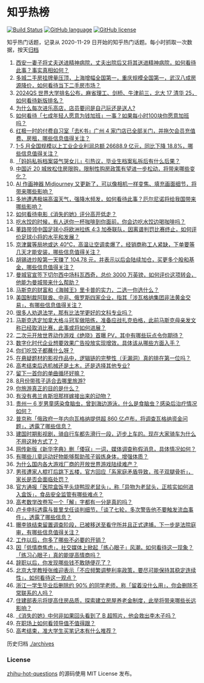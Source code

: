# 知乎热榜
[![Build Status](https://github.com/ToWeLong/zhihu-hot-questions/workflows/CI/badge.svg)](https://github.com/ToWeLong/zhihu-hot-questions/actions)
[![GitHub language](https://img.shields.io/badge/language-golang-orange.svg)](https://golang.org/)
[![GitHub license](https://img.shields.io/github/license/ToWeLong/zhihu-hot-questions)](https://github.com/ToWeLong/zhihu-hot-questions/blob/main/LICENSE)

知乎热门话题，记录从 2020-11-29 日开始的知乎热门话题。每小时抓取一次数据，按天[归档](./archives)

<!-- BEGIN -->

1. [西安一妻子将丈夫送进精神病院，丈夫出院后又将其送进精神病院，如何看待此事？事实真相如何？](https://www.zhihu.com/question/608899147)
1. [多城二手房挂牌量压顶，上海增幅全国第一，重庆规模全国第一，武汉八成房源降价，如何看待当下二手房市场？](https://www.zhihu.com/question/608945751)
1. [2024QS 世界大学排名公布，麻省理工、剑桥、牛津前三，北大 17 清华 25，如何看待新版排名？](https://www.zhihu.com/question/609090659)
1. [为什么每次进乐高店，店员要问是自己玩还是送人?](https://www.zhihu.com/question/579923538)
1. [如何看待「七成年轻人愿意为钱加班」一事？如果每小时100块你愿意加班吗？](https://www.zhihu.com/question/608935474)
1. [红极一时的付费自习室「去K书」广州 4 家门店已全部关门，并拖欠会员充值费、房租，哪些信息值得关注？](https://www.zhihu.com/question/609067575)
1. [1-5 月全国规模以上工业企业利润总额 26688.9 亿元，同比下降 18.8%，哪些信息值得关注？](https://www.zhihu.com/question/609124681)
1. [「妈妈私拆档案袋气哭女儿」引热议，毕业生档案私拆后有什么后果？](https://www.zhihu.com/question/608989364)
1. [中国近 20 城放松住房限购，限制性购房政策有望进一步松动，将带来哪些变化？](https://www.zhihu.com/question/609117362)
1. [AI 作画神器 Midjourney 又更新了，可以像相机一样变焦、填充画面细节，将带来哪些影响？](https://www.zhihu.com/question/608826987)
1. [多地遭遇极端高温天气，强降水频发，如何看待此事？厄尔尼诺将给我国带来哪些影响？](https://www.zhihu.com/question/608915028)
1. [如何看待电影《消失的她》评分高开低走？](https://www.zhihu.com/question/608924640)
1. [吃水饺的时候，有人送你一杯咖啡到你面前，你会边吃水饺边喝咖啡吗？](https://www.zhihu.com/question/606506447)
1. [董路带领中国足球小将欧洲拉练 4:3 加泰联队，因离谱判罚比赛终止，如何评价足球小将的水平和发展？](https://www.zhihu.com/question/608926888)
1. [京津冀等局地或达 40℃，高温让空调卖爆了，经销商称工人紧缺，下单要等几天才能安装，哪些信息值得关注？](https://www.zhihu.com/question/608921052)
1. [胡锡进炒股第一天赚了 104.78 元，并表示以后会陆续加仓，买更多个股和基金，哪些信息值得关注？](https://www.zhihu.com/question/609069494)
1. [曼城官宣签下切尔西中场科瓦西奇，总价 3000 万英镑，如何评价这项转会，他能为曼城带来什么帮助？](https://www.zhihu.com/question/609114645)
1. [马斯克的财富和《海贼王》里卡普的实力，二选一你选什么？](https://www.zhihu.com/question/594204775)
1. [美国制裁阿联酋、中非、俄罗斯四家企业，指其「涉瓦格纳集团非法黄金交易」，有哪些信息值得关注？](https://www.zhihu.com/question/609124775)
1. [很多人劝退法学，那有比法学更好的文科专业吗？](https://www.zhihu.com/question/596000257)
1. [马斯克选定加拿大格斗冠军做陪练，准备应战扎克伯格，此前马斯克母亲发文称已经取消比赛，此事或将如何进展？](https://www.zhihu.com/question/608939502)
1. [二次元开放世界动作游戏《绝晓》首曝 PV，其中有哪些玩点令你期待？](https://www.zhihu.com/question/608820443)
1. [数字化时代企业想要效果广告投放实现增效，具体该从哪些方面入手？](https://www.zhihu.com/question/608999561)
1. [你们吃饺子都蘸什么呀？](https://www.zhihu.com/question/606338842)
1. [在悬疑题材的影视作品中，逻辑链的完整性（无漏洞）真的排在第一位吗？](https://www.zhihu.com/question/607979681)
1. [高考结束后选机械还是土木，还是选择其他专业?](https://www.zhihu.com/question/608821167)
1. [留下一首你的单曲循环好嘛？](https://www.zhihu.com/question/609090138)
1. [8月份带孩子适合去哪里旅游?](https://www.zhihu.com/question/603635495)
1. [你旅游真正的目的是什么？](https://www.zhihu.com/question/606516210)
1. [有没有弗兰肯斯坦那样嫁接出来的动物？](https://www.zhihu.com/question/608444713)
1. [贵州一 6 岁男童感染食脑虫，曾到海边游泳，什么是食脑虫？感染后治疗情况如何？](https://www.zhihu.com/question/608893347)
1. [普京称「俄政府一年内向瓦格纳提供超 860 亿卢布，将调查瓦格纳资金问题」，透露了哪些信息？](https://www.zhihu.com/question/609049162)
1. [建国时期影视剧，骑自行车都先滑行一段，迈步上车的。现在大家骑车为什么不用这种方式了？](https://www.zhihu.com/question/605318585)
1. [网传新版《新华字典》删「倭寇」一词，媒体调查称假消息，具体情况如何？](https://www.zhihu.com/question/609002775)
1. [有哪些儿童运动好物能够帮助孩子锻炼身体，增强体质？](https://www.zhihu.com/question/608719699)
1. [为什么国内各大游戏厂商的开放世界游戏陆续难产？](https://www.zhihu.com/question/603518950)
1. [男孩遭家人棍打后跳下五楼，官方回应「系家庭矛盾导致，孩子双腿骨折」，家长是否会面临处罚？](https://www.zhihu.com/question/608827621)
1. [官方通报「医院盒饭芋头烧鸭现老鼠头」，称「异物为老鼠头，正核实如何进入盒饭」，食品安全监管有哪些难点？](https://www.zhihu.com/question/609038262)
1. [高考数学改卷写一个「解」字都有一分是真的吗？](https://www.zhihu.com/question/605608237)
1. [卢卡申科透露与普里戈任谈判细节，「谈了七轮，多次警告他不要触发流血事件」，透露了哪些信息？](https://www.zhihu.com/question/609124717)
1. [曝李铁结束留置调查阶段，已被移送至看守所并且正式逮捕，下一步是法院庭审，有哪些信息值得关注？](https://www.zhihu.com/question/609125365)
1. [工作以后，你多了哪些不必要的开销？](https://www.zhihu.com/question/608756261)
1. [因「低情商焦虑」，社交媒体上掀起「练心眼子」风潮，如何看待这一现象？「练习心眼子」真的能提高情商吗？](https://www.zhihu.com/question/609121502)
1. [辞职以后，你发现哪些钱不敢随便花了？](https://www.zhihu.com/question/608754720)
1. [北京大学教授张维迎表示「不应频繁调整利率政策，要尽可能保持其稳定连续性」，如何看待这一观点？](https://www.zhihu.com/question/608945713)
1. [浙江一学生毕业后删除约 90% 的同学老师，称「留着没什么用」，你会删除不常联系的人吗？](https://www.zhihu.com/question/608984327)
1. [住建部表示将提高住房品质，探索建立房屋养老金制度，此举将带来哪些长远影响？](https://www.zhihu.com/question/608976349)
1. [《消失的她》中何非如果回头看到了 B 超照片，他会救出李木子吗？](https://www.zhihu.com/question/608865471)
1. [在职场上如何看领导值不值得跟？](https://www.zhihu.com/question/607278481)
1. [高考结束，准大学生买笔记本有什么推荐？](https://www.zhihu.com/question/606475572)

<!-- END -->

历史归档 [./archives](./archives)


### License
[zhihu-hot-questions](https://github.com/towelong/zhihu-hot-questions) 的源码使用 MIT License 发布。